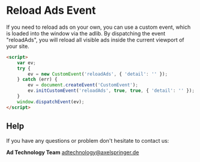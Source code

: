 # Reload Ads Event



If you need to reload ads on your own, you can use a custom event, which is loaded into the window via the adlib.
By dispatching the event "reloadAds", you will reload all visible ads inside the current viewport of your site.



```html
<script>
    var ev;
    try {
        ev = new CustomEvent('reloadAds', { 'detail': '' });
    } catch (err) {
        ev = document.createEvent('CustomEvent');
        ev.initCustomEvent('reloadAds', true, true, { 'detail': '' });
    }
    window.dispatchEvent(ev);
</script>
```



## Help
If you have any questions or problem don't hesitate to contact us:

__Ad Technology Team__
  adtechnology@axelspringer.de
